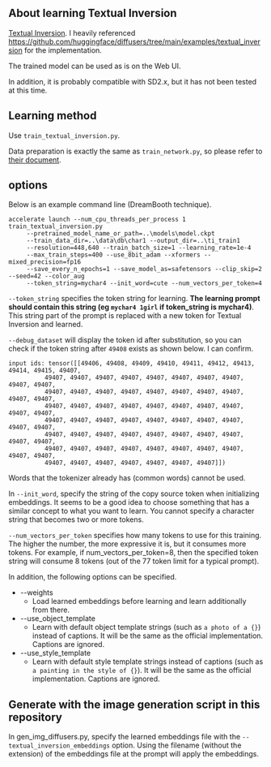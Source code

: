 ## About learning Textual Inversion

[Textual Inversion](https://textual-inversion.github.io/). I heavily referenced https://github.com/huggingface/diffusers/tree/main/examples/textual_inversion for the implementation.

The trained model can be used as is on the Web UI.

In addition, it is probably compatible with SD2.x, but it has not been tested at this time.

## Learning method

Use ``train_textual_inversion.py``.

Data preparation is exactly the same as ``train_network.py``, so please refer to [their document](./train_network_README-en.md).

## options

Below is an example command line (DreamBooth technique).

```
accelerate launch --num_cpu_threads_per_process 1 train_textual_inversion.py
     --pretrained_model_name_or_path=..\models\model.ckpt
     --train_data_dir=..\data\db\char1 --output_dir=..\ti_train1
     --resolution=448,640 --train_batch_size=1 --learning_rate=1e-4
     --max_train_steps=400 --use_8bit_adam --xformers --mixed_precision=fp16
     --save_every_n_epochs=1 --save_model_as=safetensors --clip_skip=2 --seed=42 --color_aug
     --token_string=mychar4 --init_word=cute --num_vectors_per_token=4
```

``--token_string`` specifies the token string for learning. __The learning prompt should contain this string (eg ``mychar4 1girl`` if token_string is mychar4)__. This string part of the prompt is replaced with a new token for Textual Inversion and learned.

``--debug_dataset`` will display the token id after substitution, so you can check if the token string after ``49408`` exists as shown below. I can confirm.

```
input ids: tensor([[49406, 49408, 49409, 49410, 49411, 49412, 49413, 49414, 49415, 49407,
          49407, 49407, 49407, 49407, 49407, 49407, 49407, 49407, 49407, 49407,
          49407, 49407, 49407, 49407, 49407, 49407, 49407, 49407, 49407, 49407,
          49407, 49407, 49407, 49407, 49407, 49407, 49407, 49407, 49407, 49407,
          49407, 49407, 49407, 49407, 49407, 49407, 49407, 49407, 49407, 49407,
          49407, 49407, 49407, 49407, 49407, 49407, 49407, 49407, 49407, 49407,
          49407, 49407, 49407, 49407, 49407, 49407, 49407, 49407, 49407, 49407,
          49407, 49407, 49407, 49407, 49407, 49407, 49407]])
```

Words that the tokenizer already has (common words) cannot be used.

In ``--init_word``, specify the string of the copy source token when initializing embeddings. It seems to be a good idea to choose something that has a similar concept to what you want to learn. You cannot specify a character string that becomes two or more tokens.

``--num_vectors_per_token`` specifies how many tokens to use for this training. The higher the number, the more expressive it is, but it consumes more tokens. For example, if num_vectors_per_token=8, then the specified token string will consume 8 tokens (out of the 77 token limit for a typical prompt).


In addition, the following options can be specified.

* --weights
   * Load learned embeddings before learning and learn additionally from there.
* --use_object_template
   * Learn with default object template strings (such as ``a photo of a {}``) instead of captions. It will be the same as the official implementation. Captions are ignored.
* --use_style_template
   * Learn with default style template strings instead of captions (such as ``a painting in the style of {}``). It will be the same as the official implementation. Captions are ignored.

## Generate with the image generation script in this repository

In gen_img_diffusers.py, specify the learned embeddings file with the ``--textual_inversion_embeddings`` option. Using the filename (without the extension) of the embeddings file at the prompt will apply the embeddings.